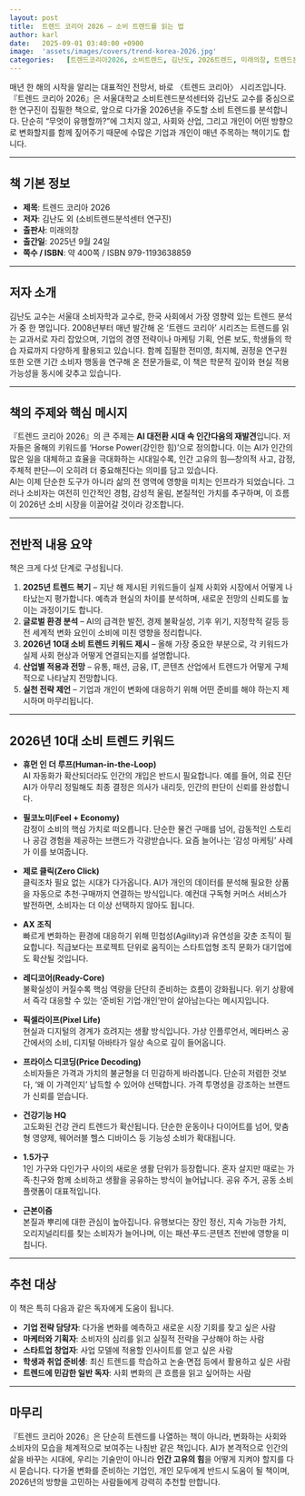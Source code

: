 ```yaml
---
layout: post
title:  트렌드 코리아 2026 – 소비 트렌드를 읽는 법
author: karl
date:   2025-09-01 03:40:00 +0900
image:  'assets/images/covers/trend-korea-2026.jpg'
categories:   [트렌드코리아2026, 소비트렌드, 김난도, 2026트렌드, 미래의창, 트렌드분석, AI시대]
---
```


매년 한 해의 시작을 알리는 대표적인 전망서, 바로 〈트렌드 코리아〉 시리즈입니다. 『트렌드 코리아 2026』은 서울대학교 소비트렌드분석센터와 김난도 교수를 중심으로 한 연구진이 집필한 책으로, 앞으로 다가올 2026년을 주도할 소비 트렌드를 분석합니다. 단순히 “무엇이 유행할까?”에 그치지 않고, 사회와 산업, 그리고 개인이 어떤 방향으로 변화할지를 함께 짚어주기 때문에 수많은 기업과 개인이 매년 주목하는 책이기도 합니다.  

---

## 책 기본 정보
- **제목**: 트렌드 코리아 2026  
- **저자**: 김난도 외 (소비트렌드분석센터 연구진)  
- **출판사**: 미래의창  
- **출간일**: 2025년 9월 24일  
- **쪽수 / ISBN**: 약 400쪽 / ISBN 979-1193638859  

---

## 저자 소개
김난도 교수는 서울대 소비자학과 교수로, 한국 사회에서 가장 영향력 있는 트렌드 분석가 중 한 명입니다. 2008년부터 매년 발간해 온 ‘트렌드 코리아’ 시리즈는 트렌드를 읽는 교과서로 자리 잡았으며, 기업의 경영 전략이나 마케팅 기획, 언론 보도, 학생들의 학습 자료까지 다양하게 활용되고 있습니다. 함께 집필한 전미영, 최지혜, 권정윤 연구원 또한 오랜 기간 소비자 행동을 연구해 온 전문가들로, 이 책은 학문적 깊이와 현실 적용 가능성을 동시에 갖추고 있습니다.  

---

## 책의 주제와 핵심 메시지
『트렌드 코리아 2026』의 큰 주제는 **AI 대전환 시대 속 인간다움의 재발견**입니다. 저자들은 올해의 키워드를 ‘Horse Power(강인한 힘)’으로 정의합니다. 이는 AI가 인간의 많은 일을 대체하고 효율을 극대화하는 시대일수록, 인간 고유의 힘—창의적 사고, 감정, 주체적 판단—이 오히려 더 중요해진다는 의미를 담고 있습니다.  
AI는 이제 단순한 도구가 아니라 삶의 전 영역에 영향을 미치는 인프라가 되었습니다. 그러나 소비자는 여전히 인간적인 경험, 감성적 울림, 본질적인 가치를 추구하며, 이 흐름이 2026년 소비 시장을 이끌어갈 것이라 강조합니다.  

---

## 전반적 내용 요약
책은 크게 다섯 단계로 구성됩니다.  
1. **2025년 트렌드 복기** – 지난 해 제시된 키워드들이 실제 사회와 시장에서 어떻게 나타났는지 평가합니다. 예측과 현실의 차이를 분석하며, 새로운 전망의 신뢰도를 높이는 과정이기도 합니다.  
2. **글로벌 환경 분석** – AI의 급격한 발전, 경제 불확실성, 기후 위기, 지정학적 갈등 등 전 세계적 변화 요인이 소비에 미친 영향을 정리합니다.  
3. **2026년 10대 소비 트렌드 키워드 제시** – 올해 가장 중요한 부분으로, 각 키워드가 실제 사회 현상과 어떻게 연결되는지를 설명합니다.  
4. **산업별 적용과 전망** – 유통, 패션, 금융, IT, 콘텐츠 산업에서 트렌드가 어떻게 구체적으로 나타날지 전망합니다.  
5. **실천 전략 제언** – 기업과 개인이 변화에 대응하기 위해 어떤 준비를 해야 하는지 제시하며 마무리됩니다.  

---

## 2026년 10대 소비 트렌드 키워드
- **휴먼 인 더 루프(Human-in-the-Loop)**  
  AI 자동화가 확산되더라도 인간의 개입은 반드시 필요합니다. 예를 들어, 의료 진단 AI가 아무리 정밀해도 최종 결정은 의사가 내리듯, 인간의 판단이 신뢰를 완성합니다.  

- **필코노미(Feel + Economy)**  
  감정이 소비의 핵심 가치로 떠오릅니다. 단순한 물건 구매를 넘어, 감동적인 스토리나 공감 경험을 제공하는 브랜드가 각광받습니다. 요즘 늘어나는 ‘감성 마케팅’ 사례가 이를 보여줍니다.  

- **제로 클릭(Zero Click)**  
  클릭조차 필요 없는 시대가 다가옵니다. AI가 개인의 데이터를 분석해 필요한 상품을 자동으로 추천·구매까지 연결하는 방식입니다. 예컨대 구독형 커머스 서비스가 발전하면, 소비자는 더 이상 선택하지 않아도 됩니다.  

- **AX 조직**  
  빠르게 변화하는 환경에 대응하기 위해 민첩성(Agility)과 유연성을 갖춘 조직이 필요합니다. 직급보다는 프로젝트 단위로 움직이는 스타트업형 조직 문화가 대기업에도 확산될 것입니다.  

- **레디코어(Ready-Core)**  
  불확실성이 커질수록 핵심 역량을 단단히 준비하는 흐름이 강화됩니다. 위기 상황에서 즉각 대응할 수 있는 ‘준비된 기업·개인’만이 살아남는다는 메시지입니다.  

- **픽셀라이프(Pixel Life)**  
  현실과 디지털의 경계가 흐려지는 생활 방식입니다. 가상 인플루언서, 메타버스 공간에서의 소비, 디지털 아바타가 일상 속으로 깊이 들어옵니다.  

- **프라이스 디코딩(Price Decoding)**  
  소비자들은 가격과 가치의 불균형을 더 민감하게 바라봅니다. 단순히 저렴한 것보다, ‘왜 이 가격인지’ 납득할 수 있어야 선택합니다. 가격 투명성을 강조하는 브랜드가 신뢰를 얻습니다.  

- **건강기능 HQ**  
  고도화된 건강 관리 트렌드가 확산됩니다. 단순한 운동이나 다이어트를 넘어, 맞춤형 영양제, 웨어러블 헬스 디바이스 등 기능성 소비가 확대됩니다.  

- **1.5가구**  
  1인 가구와 다인가구 사이의 새로운 생활 단위가 등장합니다. 혼자 살지만 때로는 가족·친구와 함께 소비하고 생활을 공유하는 방식이 늘어납니다. 공유 주거, 공동 소비 플랫폼이 대표적입니다.  

- **근본이즘**  
  본질과 뿌리에 대한 관심이 높아집니다. 유행보다는 장인 정신, 지속 가능한 가치, 오리지널리티를 찾는 소비자가 늘어나며, 이는 패션·푸드·콘텐츠 전반에 영향을 미칩니다.  

---

## 추천 대상
이 책은 특히 다음과 같은 독자에게 도움이 됩니다.  
- **기업 전략 담당자**: 다가올 변화를 예측하고 새로운 시장 기회를 찾고 싶은 사람  
- **마케터와 기획자**: 소비자의 심리를 읽고 실질적 전략을 구상해야 하는 사람  
- **스타트업 창업자**: 사업 모델에 적용할 인사이트를 얻고 싶은 사람  
- **학생과 취업 준비생**: 최신 트렌드를 학습하고 논술·면접 등에서 활용하고 싶은 사람  
- **트렌드에 민감한 일반 독자**: 사회 변화의 큰 흐름을 읽고 싶어하는 사람  

---

## 마무리
『트렌드 코리아 2026』은 단순히 트렌드를 나열하는 책이 아니라, 변화하는 사회와 소비자의 모습을 체계적으로 보여주는 나침반 같은 책입니다. AI가 본격적으로 인간의 삶을 바꾸는 시대에, 우리는 기술만이 아니라 **인간 고유의 힘**을 어떻게 지켜야 할지를 다시 묻습니다. 다가올 변화를 준비하는 기업인, 개인 모두에게 반드시 도움이 될 책이며, 2026년의 방향을 고민하는 사람들에게 강력히 추천할 만합니다.  
